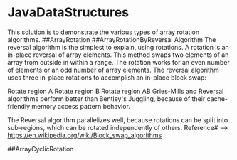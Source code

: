 # JavaDataStructures
This solution is to demonstrate the various types of array rotation algorithms.
##ArrayRotation
##ArrayRotationByReversal Algorithm
  The reversal algorithm is the simplest to explain, using rotations. A rotation is an in-place reversal of array elements. This method swaps two elements of an array from outside in within a range. The rotation works for an even number of elements or an odd number of array elements. The reversal algorithm uses three in-place rotations to accomplish an in-place block swap:

Rotate region A
Rotate region B
Rotate region AB
Gries-Mills and Reversal algorithms perform better than Bentley's Juggling, because of their cache-friendly memory access pattern behavior.

The Reversal algorithm parallelizes well, because rotations can be split into sub-regions, which can be rotated independently of others.
Reference# --> https://en.wikipedia.org/wiki/Block_swap_algorithms

##ArrayCyclicRotation

